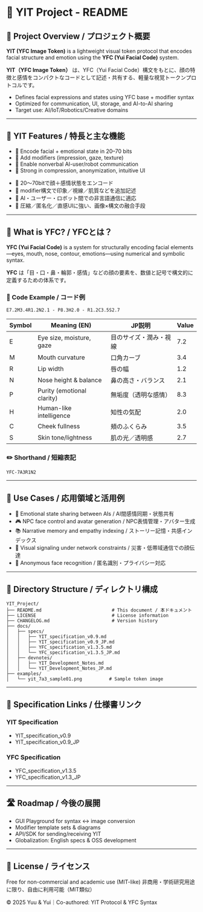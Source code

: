 # 🧭 YIT Project - README

## 🔖 Project Overview / プロジェクト概要

**YIT (YFC Image Token)** is a lightweight visual token protocol that encodes facial structure and emotion using the **YFC (Yui Facial Code)** system.

**YIT（YFC Image Token）** は、YFC（Yui Facial Code）構文をもとに、顔の特徴と感情をコンパクトなコードとして記述・共有する、軽量な視覚トークンプロトコルです。

* Defines facial expressions and states using YFC base + modifier syntax
* Optimized for communication, UI, storage, and AI-to-AI sharing
* Target use: AI/IoT/Robotics/Creative domains

---

## 📘 YIT Features / 特長と主な機能

* 🔹 Encode facial + emotional state in 20–70 bits
* 🔹 Add modifiers (impression, gaze, texture)
* 🔹 Enable nonverbal AI-user/robot communication
* 🔹 Strong in compression, anonymization, intuitive UI
   
- 🔹 20〜70bitで顔＋感情状態をエンコード
- 🔹 modifier構文で印象／視線／肌質などを追加記述
- 🔹 AI・ユーザー・ロボット間での非言語通信に適応
- 🔹 圧縮／匿名化／直感UIに強い、画像×構文の融合手段
---

## 🧩 What is YFC? / YFCとは？

**YFC (Yui Facial Code)** is a system for structurally encoding facial elements—eyes, mouth, nose, contour, emotions—using numerical and symbolic syntax.

**YFC** は「目・口・鼻・輪郭・感情」などの顔の要素を、数値と記号で構文的に定義するための体系です。

### 🔢 Code Example / コード例

```yfc
E7.2M3.4R1.2N2.1 - P8.3H2.0 - R1.2C3.5S2.7
```

| Symbol | Meaning (EN)               | JP説明        | Value |
| ------ | -------------------------- | ----------- | ----- |
| E      | Eye size, moisture, gaze   | 目のサイズ・潤み・視線 | 7.2   |
| M      | Mouth curvature            | 口角カーブ       | 3.4   |
| R      | Lip width                  | 唇の幅         | 1.2   |
| N      | Nose height & balance      | 鼻の高さ・バランス   | 2.1   |
| P      | Purity (emotional clarity) | 無垢度（透明な感情）  | 8.3   |
| H      | Human-like intelligence    | 知性の気配       | 2.0   |
| C      | Cheek fullness             | 頬のふくらみ      | 3.5   |
| S      | Skin tone/lightness        | 肌の光／透明感     | 2.7   |

### ✏️ Shorthand / 短縮表記

```yfc
YFC-7A3R1N2
```

---

## 🎯 Use Cases / 応用領域と活用例

* 🤖 Emotional state sharing between AIs / AI間感情同期・状態共有
* 🎮 NPC face control and avatar generation / NPC表情管理・アバター生成
* 📚 Narrative memory and empathy indexing / ストーリー記憶・共感インデックス
* 📡 Visual signaling under network constraints / 災害・低帯域通信での顔伝達
* 🔐 Anonymous face recognition / 匿名識別・プライバシー対応

---

## 📁 Directory Structure / ディレクトリ構成

```plaintext
YIT_Project/
├── README.md                          # This document / 本ドキュメント
├── LICENSE                            # License information
├── CHANGELOG.md                       # Version history
├── docs/
│   ├── specs/
│   │   ├── YIT_specification_v0.9.md
│   │   ├── YIT_specification_v0.9_JP.md
│   │   ├── YFC_specification_v1.3.5.md
│   │   └── YFC_specification_v1.3.5_JP.md
│   ├── devnotes/
│   │   ├── YIT_Development_Notes.md
│   │   └── YIT_Development_Notes_JP.md
├── examples/
│   └── yit_7a3_sample01.png          # Sample token image
```

---

## 📄 Specification Links / 仕様書リンク

### YIT Specification

* YIT\_specification\_v0.9
* YIT\_specification\_v0.9\_JP

### YFC Specification

* YFC\_specification\_v1.3.5
* YFC\_specification\_v1.3\_JP

---

## 🛣 Roadmap / 今後の展開

* GUI Playground for syntax ↔ image conversion
* Modifier template sets & diagrams
* API/SDK for sending/receiving YIT
* Globalization: English specs & OSS development

---

## 📜 License / ライセンス

Free for non-commercial and academic use (MIT-like)
非商用・学術研究用途に限り、自由に利用可能（MIT類似）

© 2025 Yuu & Yui｜Co-authored: YIT Protocol & YFC Syntax
